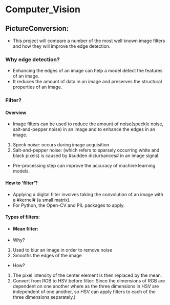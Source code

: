 # Computer_Vision
 
## PictureConversion:
- This project will compare a number of the most well known image filters and how they will improve the edge detection.
### Why edge detection?
- Enhancing the edges of an image can help a model detect the features of an image.
- It reduces the amount of data in an image and preserves the structural properties of an image.
### Filter?
#### Overview
- Image filters can be used to reduce the amount of noise(speckle noise, salt-and-pepper noise) in an image and to enhance the edges in an image. 
 1. Speck noise: occurs during image acquisition
 2. Salt-and-pepper noise: (which refers to sparsely occurring white and black pixels) is caused by #sudden disturbances# in an image signal.
- Pre-processing step can improve the accuracy of machine learning models.
#### How to 'filter'?
- Applying a digital filter involves taking the convolution of an image with a #kernel# (a small matrix).
- For Python, the Open-CV and PIL packages to apply.

#### Types of filters:
- #### Mean filter: ####
 - Why? 
  1. Used to blur an image in order to remove noise 
  2. Smooths the edges of the image
 - How?
  1.  The pixel intensity of the center element is then replaced by the mean. 
  2.  Convert from RGB to HSV before filter: Since the dimensions of RGB are dependent on one another where as the three dimensions in HSV are independent of one another, so HSV can apply filters to each of the three dimensions separately.)
